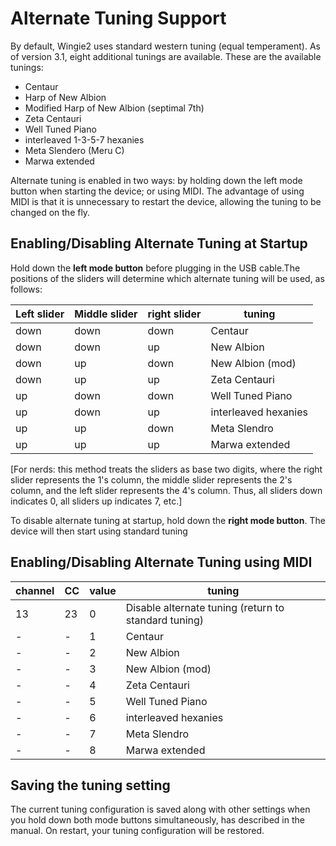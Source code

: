 # Alternate Tuning Support

By default, Wingie2 uses standard western tuning (equal temperament). As of version 3.1, eight additional tunings are available. These are the available tunings:

 * Centaur
 * Harp of New Albion
 * Modified Harp of New Albion (septimal 7th)
 * Zeta Centauri
 * Well Tuned Piano
 * interleaved 1-3-5-7 hexanies
 * Meta Slendero (Meru C)
 * Marwa extended

 Alternate tuning is enabled in two ways: by holding down the left mode button when starting the device; or using MIDI. The advantage of using MIDI is that it is unnecessary to restart the device, allowing the tuning to be changed on the fly.

 ## Enabling/Disabling Alternate Tuning at Startup

 Hold down the **left mode button** before plugging in the USB cable.The positions of the sliders will determine which alternate tuning will be used, as follows:

 | Left slider | Middle slider| right slider| tuning |
 |---|---|---|---|
 | down | down | down | Centaur |
 | down | down | up| New Albion |
 | down | up | down | New Albion (mod) |
 | down | up | up | Zeta Centauri |
 | up | down | down| Well Tuned Piano |
 | up | down | up | interleaved hexanies |
 | up | up | down | Meta Slendro |
 | up | up | up | Marwa extended |

 [For nerds: this method treats the sliders as base two digits, where the right slider represents the 1's column, the middle slider represents the 2's column, and the left slider represents the 4's column. Thus, all sliders down indicates 0, all sliders up indicates 7, etc.]

 To disable alternate tuning at startup, hold down the **right mode button**. The device will then start using standard tuning

 ## Enabling/Disabling Alternate Tuning using MIDI

 | channel| CC| value| tuning|
 | --- | ---| --- | --- |
 | 13 | 23 | 0 | Disable alternate tuning (return to standard tuning) |
 |-|-|1| Centaur|
 |-|-|2| New Albion|
 |-|-|3| New Albion (mod) |
 |-|-|4| Zeta Centauri|
 |-|-|5| Well Tuned Piano|
 |-|-|6| interleaved hexanies|
 |-|-|7| Meta Slendro|
 |-|-|8| Marwa extended|

## Saving the tuning setting

The current tuning configuration is saved along with other settings when you hold down both mode buttons simultaneously, has described in the manual. On restart, your tuning configuration will be restored.